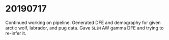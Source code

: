 # 20190717

Continued working on pipeline. Generated DFE and demography for given arctic wolf, labrador, and pug data. Gave `SLiM` AW gamma DFE and trying to re-infer it.
